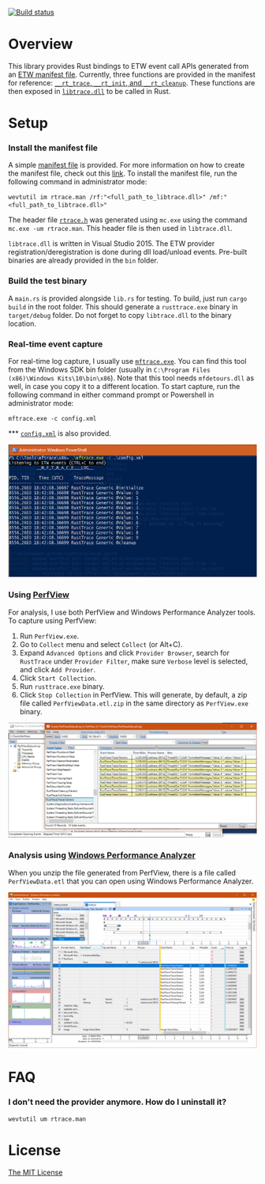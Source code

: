 [![Build status](https://ci.appveyor.com/api/projects/status/15w3r4vnknnfs0sp/branch/master?svg=true)](https://ci.appveyor.com/project/flowerinthenight/rusttrace/branch/master)

# Overview

This library provides Rust bindings to ETW event call APIs generated from an [ETW manifest file](./manifest/rtrace.man). Currently, three functions are provided in the manifest for reference: [`__rt_trace`, `__rt_init`, and `__rt_cleanup`](./libtrace/libtrace/exports.def). These functions are then exposed in [`libtrace.dll`](./libtrace/libtrace/libtrace.cpp) to be called in Rust.

# Setup

### Install the manifest file

A simple [manifest file](./manifest/rtrace.man) is provided. For more information on how to create the manifest file, check out this [link](https://msdn.microsoft.com/en-us/library/windows/desktop/dd996930(v=vs.85).aspx). To install the manifest file, run the following command in administrator mode:

```
wevtutil im rtrace.man /rf:"<full_path_to_libtrace.dll>" /mf:"<full_path_to_libtrace.dll>"
```

The header file [`rtrace.h`](./manifest/rtrace.h) was generated using `mc.exe` using the command `mc.exe -um rtrace.man`. This header file is then used in `libtrace.dll`.

`libtrace.dll` is written in Visual Studio 2015. The ETW provider registration/deregistration is done during dll load/unload events. Pre-built binaries are already provided in the `bin` folder.

### Build the test binary

A `main.rs` is provided alongside `lib.rs` for testing. To build, just run `cargo build` in the root folder. This should generate a `rusttrace.exe` binary in `target/debug` folder. Do not forget to copy `libtrace.dll` to the binary location.

### Real-time event capture

For real-time log capture, I usually use [`mftrace.exe`](https://msdn.microsoft.com/en-us/library/windows/desktop/ff685370(v=vs.85).aspx). You can find this tool from the Windows SDK bin folder (usually in `C:\Program Files (x86)\Windows Kits\10\bin\x86`). Note that this tool needs `mfdetours.dll` as well, in case you copy it to a different location. To start capture, run the following command in either command prompt or Powershell in administrator mode:

```
mftrace.exe -c config.xml
```

*** [`config.xml`](./manifest/config.xml) is also provided.

![mftrace](./assets/mftrace.png)

### Using [PerfView](https://github.com/Microsoft/perfview)

For analysis, I use both PerfView and Windows Performance Analyzer tools. To capture using PerfView:

1. Run `PerfView.exe`.
2. Go to `Collect` menu and select `Collect` (or Alt+C).
3. Expand `Advanced Options` and click `Provider Browser`, search for `RustTrace` under `Provider Filter`, make sure `Verbose` level is selected, and click `Add Provider`.
4. Click `Start Collection`.
5. Run `rusttrace.exe` binary.
6. Click `Stop Collection` in PerfView. This will generate, by default, a zip file called `PerfViewData.etl.zip` in the same directory as `PerfView.exe` binary.

![perfview](./assets/perfview.png)

### Analysis using [Windows Performance Analyzer](https://msdn.microsoft.com/en-us/library/windows/hardware/hh448170.aspx)

When you unzip the file generated from PerfView, there is a file called `PerfViewData.etl` that you can open using Windows Performance Analyzer.

![wpa](./assets/wpa.png)

# FAQ

### I don't need the provider anymore. How do I uninstall it?

```
wevtutil um rtrace.man
```

# License

[The MIT License](./LICENSE.md)
